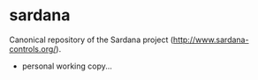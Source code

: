 # sardana
Canonical repository of the Sardana project (http://www.sardana-controls.org/). 


- personal working copy...
